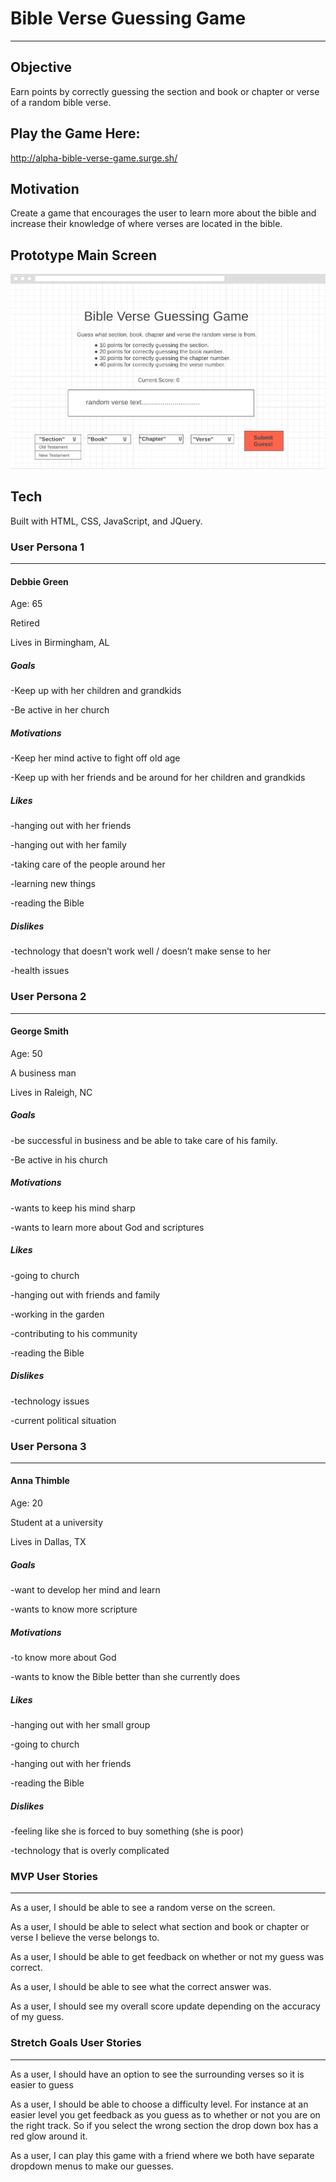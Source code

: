 # Bible Verse Guessing Game
***

## Objective

Earn points by correctly guessing the section and book or chapter or verse of a random
bible verse.

## Play the Game Here:

http://alpha-bible-verse-game.surge.sh/

## Motivation

Create a game that encourages the user to learn more about the bible and increase
their knowledge of where verses are located in the bible.

## Prototype Main Screen

![example main screen](https://github.com/LillianChernin/bible-verse-guessing-game/blob/master/example-main-screen.png)


## Tech

Built with HTML, CSS, JavaScript, and JQuery.


### User Persona 1
***
#### Debbie Green  

Age: 65  

Retired

Lives in Birmingham, AL  



##### Goals

-Keep up with her children and grandkids

-Be active in her church  


##### Motivations

-Keep her mind active to fight off old age  

-Keep up with her friends and be around for her children and grandkids  


##### Likes

-hanging out with her friends

-hanging out with her family  

-taking care of the people around her  

-learning new things  

-reading the Bible  


##### Dislikes  

-technology that doesn’t work well / doesn’t make sense to her  

-health issues  



### User Persona 2  

***  

#### George Smith  


Age: 50  

A business man  

Lives in Raleigh, NC  


##### Goals

-be successful in business and be able to take care of his family.  

-Be active in his church  


##### Motivations  

-wants to keep his mind sharp  

-wants to learn more about God and scriptures   


##### Likes  

-going to church  

-hanging out with friends and family  

-working in the garden  

-contributing to his community  

-reading the Bible  


##### Dislikes

-technology issues  

-current political situation  


### User Persona 3  
***  
#### Anna Thimble  


Age: 20

Student at a university  

Lives in Dallas, TX  


##### Goals

-want to develop her mind and learn  

-wants to know more scripture  


##### Motivations

-to know more about God  

-wants to know the Bible better than she currently does  


##### Likes  

-hanging out with her small group  

-going to church  

-hanging out with her friends  

-reading the Bible  


##### Dislikes  

-feeling like she is forced to buy something (she is poor)  

-technology that is overly complicated  



### MVP User Stories  
***  

As a user, I should be able to see a random verse on the screen.  

As a user, I should be able to select what section and book or chapter or verse I believe the verse belongs to.  

As a user, I should be able to get feedback on whether or not my guess was correct.  

As a user, I should be able to see what the correct answer was.  

As a user, I should see my overall score update depending on the accuracy of my guess.

### Stretch Goals User Stories
***

As a user, I should have an option to see the surrounding verses so it is easier to guess

As a user, I should be able to choose a difficulty level.  For instance at an easier level you get feedback as you guess as to whether or not you are on the right track.  So if you select the wrong section the drop down box has a red glow around it.

As a user, I can play this game with a friend where we both have separate dropdown menus to make our guesses.
